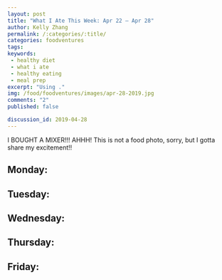 ```yaml
---
layout: post
title: "What I Ate This Week: Apr 22 – Apr 28"
author: Kelly Zhang
permalink: /:categories/:title/
categories: foodventures
tags:
keywords:
 - healthy diet
 - what i ate
 - healthy eating
 - meal prep
excerpt: "Using ."
img: /food/foodventures/images/apr-28-2019.jpg
comments: "2"
published: false

discussion_id: 2019-04-28
---
```


I BOUGHT A MIXER!!! AHHH! This is not a food photo, sorry, but I gotta share my excitement!!

## Monday:

## Tuesday:

## Wednesday:

## Thursday:

## Friday:
